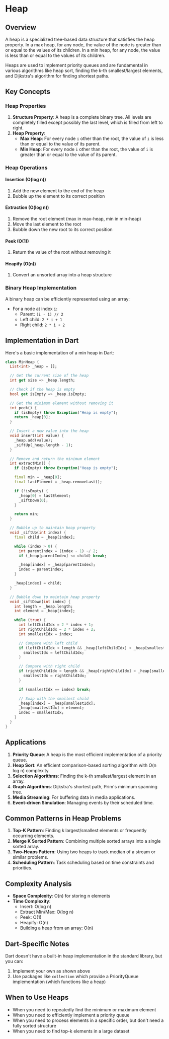 # Heap

## Overview

A heap is a specialized tree-based data structure that satisfies the heap property. In a max heap, for any node, the value of the node is greater than or equal to the values of its children. In a min heap, for any node, the value is less than or equal to the values of its children.

Heaps are used to implement priority queues and are fundamental in various algorithms like heap sort, finding the k-th smallest/largest elements, and Dijkstra's algorithm for finding shortest paths.

## Key Concepts

### Heap Properties

1. **Structure Property**: A heap is a complete binary tree. All levels are completely filled except possibly the last level, which is filled from left to right.
2. **Heap Property**:
   - **Max Heap**: For every node `i` other than the root, the value of `i` is less than or equal to the value of its parent.
   - **Min Heap**: For every node `i` other than the root, the value of `i` is greater than or equal to the value of its parent.

### Heap Operations

#### Insertion (O(log n))

1. Add the new element to the end of the heap
2. Bubble up the element to its correct position

#### Extraction (O(log n))

1. Remove the root element (max in max-heap, min in min-heap)
2. Move the last element to the root
3. Bubble down the new root to its correct position

#### Peek (O(1))

1. Return the value of the root without removing it

#### Heapify (O(n))

1. Convert an unsorted array into a heap structure

### Binary Heap Implementation

A binary heap can be efficiently represented using an array:

- For a node at index `i`:
  - Parent: `(i - 1) // 2`
  - Left child: `2 * i + 1`
  - Right child: `2 * i + 2`

## Implementation in Dart

Here's a basic implementation of a min heap in Dart:

```dart
class MinHeap {
  List<int> _heap = [];

  // Get the current size of the heap
  int get size => _heap.length;

  // Check if the heap is empty
  bool get isEmpty => _heap.isEmpty;

  // Get the minimum element without removing it
  int peek() {
    if (isEmpty) throw Exception("Heap is empty");
    return _heap[0];
  }

  // Insert a new value into the heap
  void insert(int value) {
    _heap.add(value);
    _siftUp(_heap.length - 1);
  }

  // Remove and return the minimum element
  int extractMin() {
    if (isEmpty) throw Exception("Heap is empty");

    final min = _heap[0];
    final lastElement = _heap.removeLast();

    if (!isEmpty) {
      _heap[0] = lastElement;
      _siftDown(0);
    }

    return min;
  }

  // Bubble up to maintain heap property
  void _siftUp(int index) {
    final child = _heap[index];

    while (index > 0) {
      int parentIndex = (index - 1) ~/ 2;
      if (_heap[parentIndex] <= child) break;

      _heap[index] = _heap[parentIndex];
      index = parentIndex;
    }

    _heap[index] = child;
  }

  // Bubble down to maintain heap property
  void _siftDown(int index) {
    int length = _heap.length;
    int element = _heap[index];

    while (true) {
      int leftChildIdx = 2 * index + 1;
      int rightChildIdx = 2 * index + 2;
      int smallestIdx = index;

      // Compare with left child
      if (leftChildIdx < length && _heap[leftChildIdx] < _heap[smallestIdx]) {
        smallestIdx = leftChildIdx;
      }

      // Compare with right child
      if (rightChildIdx < length && _heap[rightChildIdx] < _heap[smallestIdx]) {
        smallestIdx = rightChildIdx;
      }

      if (smallestIdx == index) break;

      // Swap with the smallest child
      _heap[index] = _heap[smallestIdx];
      _heap[smallestIdx] = element;
      index = smallestIdx;
    }
  }
}
```

## Applications

1. **Priority Queue**: A heap is the most efficient implementation of a priority queue.
2. **Heap Sort**: An efficient comparison-based sorting algorithm with O(n log n) complexity.
3. **Selection Algorithms**: Finding the k-th smallest/largest element in an array.
4. **Graph Algorithms**: Dijkstra's shortest path, Prim's minimum spanning tree.
5. **Media Streaming**: For buffering data in media applications.
6. **Event-driven Simulation**: Managing events by their scheduled time.

## Common Patterns in Heap Problems

1. **Top-K Pattern**: Finding k largest/smallest elements or frequently occurring elements.
2. **Merge K Sorted Pattern**: Combining multiple sorted arrays into a single sorted array.
3. **Two-Heaps Pattern**: Using two heaps to track median of a stream or similar problems.
4. **Scheduling Pattern**: Task scheduling based on time constraints and priorities.

## Complexity Analysis

- **Space Complexity**: O(n) for storing n elements
- **Time Complexity**:
  - Insert: O(log n)
  - Extract Min/Max: O(log n)
  - Peek: O(1)
  - Heapify: O(n)
  - Building a heap from an array: O(n)

## Dart-Specific Notes

Dart doesn't have a built-in heap implementation in the standard library, but you can:

1. Implement your own as shown above
2. Use packages like `collection` which provide a PriorityQueue implementation (which functions like a heap)

## When to Use Heaps

- When you need to repeatedly find the minimum or maximum element
- When you need to efficiently implement a priority queue
- When you need to process elements in a specific order, but don't need a fully sorted structure
- When you need to find top-k elements in a large dataset
